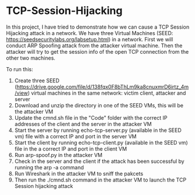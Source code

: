 # TCP-Session-Hijacking

In this project, I have tried to demonstrate how we can cause a TCP Session Hijacking attack in a network. We have three Virtual Machines (SEED: https://seedsecuritylabs.org/labsetup.html) in a network. First we will conduct ARP Spoofing attack from the attacker virtual machine. Then the attacker will try to get the session info of the open TCP connection from the other two machines. 

To run this:

1. Create three SEED (https://drive.google.com/file/d/138fqx0F8bThLm9ka8cnuxmrD6irtz_4m/view) virtual machines in the same network: victim client, attacker and server
2. Download and unzip the directory in one of the SEED VMs, this will be the attacker VM
3. Update the cmnd.sh file in the "Code" folder with the correct IP addresses of the client and the server in the attacker VM
4. Start the server by running echo-tcp-server.py (available in the SEED vm) file with a correct IP and port in the server VM
5. Start the client by running echo-tcp-client.py (available in the SEED vm) file in the a correct IP and port in the client VM
6. Run arp-spoof.py in the attacker VM
7. Check in the server and the client if the attack has been successful by running the arp -a command
8. Run Wireshark in the attacker VM to sniff the pakcets
9. Then run the ./cmnd.sh command in the attacker VM to launch the TCP Session hijacking attack
